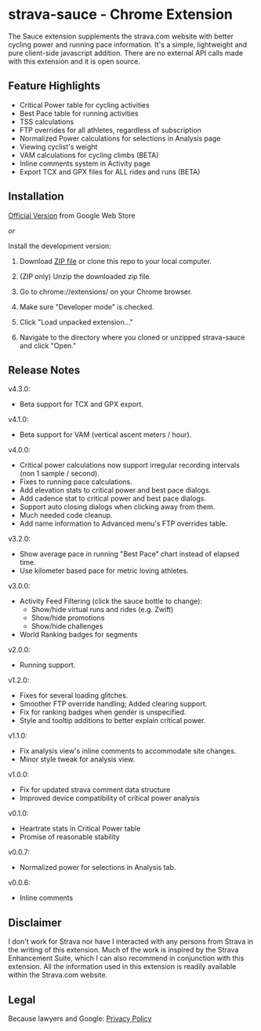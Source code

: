 strava-sauce - Chrome Extension
===========
The Sauce extension supplements the strava.com website with better cycling power and
running pace information.  It's a simple, lightweight and pure client-side javascript
addition.  There are no external API calls made with this extension and it is
open source.


Feature Highlights
--------
 * Critical Power table for cycling activities
 * Best Pace table for running activities
 * TSS calculations
 * FTP overrides for all athletes, regardless of subscription
 * Normalized Power calculations for selections in Analysis page
 * Viewing cyclist's weight
 * VAM calculations for cycling climbs (BETA)
 * Inline comments system in Activity page
 * Export TCX and GPX files for ALL rides and runs (BETA)


Installation
--------
[Official Version](https://chrome.google.com/webstore/detail/strava-sauce/eigiefcapdcdmncdghkeahgfmnobigha)
from Google Web Store

*or*

Install the development version:

1. Download [ZIP file](https://github.com/mayfield/strava-sauce/archive/master.zip)
   or clone this repo to your local computer.

2. (ZIP only) Unzip the downloaded zip file.

3. Go to chrome://extensions/ on your Chrome browser.

4. Make sure "Developer mode" is checked.

5. Click "Load unpacked extension..."

6. Navigate to the directory  where you cloned or unzipped strava-sauce and click "Open."


Release Notes
--------
v4.3.0:
 * Beta support for TCX and GPX export.

v4.1.0:
 * Beta support for VAM (vertical ascent meters / hour).

v4.0.0:
 * Critical power calculations now support irregular recording intervals (non 1 sample / second).
 * Fixes to running pace calculations.
 * Add elevation stats to critical power and best pace dialogs.
 * Add cadence stat to critical power and best pace dialogs.
 * Support auto closing dialogs when clicking away from them.
 * Much needed code cleanup.
 * Add name information to Advanced menu's FTP overrides table.

v3.2.0:
 * Show average pace in running "Best Pace" chart instead of elapsed time.
 * Use kilometer based pace for metric loving athletes.

v3.0.0:
 * Activity Feed Filtering (click the sauce bottle to change):
   * Show/hide virtual runs and rides (e.g. Zwift)
   * Show/hide promotions
   * Show/hide challenges
 * World Ranking badges for segments

v2.0.0:
 * Running support.

v1.2.0:
 * Fixes for several loading glitches.
 * Smoother FTP override handling;  Added clearing support.
 * Fix for ranking badges when gender is unspecified.
 * Style and tooltip additions to better explain critical power.

v1.1.0:
 * Fix analysis view's inline comments to accommodate site changes.
 * Minor style tweak for analysis view.

v1.0.0:
 * Fix for updated strava comment data structure
 * Improved device compatibility of critical power analysis

v0.1.0:
 * Heartrate stats in Critical Power table
 * Promise of reasonable stability

v0.0.7:
 * Normalized power for selections in Analysis tab.

v0.0.6:
 * Inline comments


Disclaimer
--------
I don't work for Strava nor have I interacted with any persons from Strava in the writing
of this extension.  Much of the work is inspired by the Strava Enhancement Suite, which I
can also recommend in conjunction with this extension.  All the information used in this
extension is readily available within the Strava.com website.


Legal
--------
Because lawyers and Google:
[Privacy Policy](https://mayfield.github.com/strava-sauce/pages/privacy.html)
